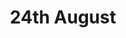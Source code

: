 ---
title: 24th August
category: paintings
series: monotone
year: 2017
image: 24th-august.jpg
size: 100cmx70cm
materials: oil on canvas
---